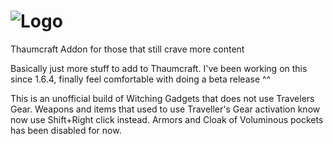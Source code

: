 ![Logo](https://raw.githubusercontent.com/BluSunrize/WitchingGadgets/master/src/main/resources/assets/witchinggadgets/logo.png)
==============

Thaumcraft Addon for those that still crave more content 

Basically just more stuff to add to Thaumcraft. I've been working on this since 1.6.4, finally feel comfortable with doing a beta release ^^

This is an unofficial build of Witching Gadgets that does not use Travelers Gear. Weapons and items that used to use Traveller's Gear activation know now use Shift+Right click instead. Armors and Cloak of Voluminous pockets has been disabled for now.